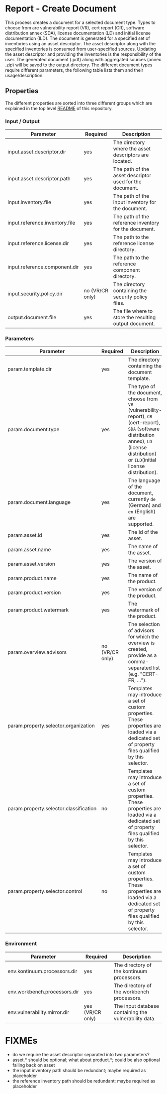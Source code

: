 # Report - Create Document

This process creates a document for a selected document type. 
Types to choose from are vulnerability report (VR), cert report (CR), software distribution annex (SDA), license documentation (LD) and initial license documentation (ILD).
The document is generated for a specified set of inventories using an asset descriptor. 
The asset descriptor along with the specified inventories is consumed from user-specified sources.
Updating the asset descriptor and providing the inventories is the responsibility of the user.
The generated document (.pdf) along with aggregated sources (annex .zip) will be saved to the output directory.
The different document types require different parameters, the following table lists them and their usage/description:

## Properties

The different properties are sorted into three different groups which are explained in the top level [README](../../README.md)
of this repository.

### Input / Output
| Parameter                      | Required        | Description                                             |
|--------------------------------|-----------------|---------------------------------------------------------|
| input.asset.descriptor.dir     | yes             | The directory where the asset descriptors are located.  |
| input.asset.descriptor.path    | yes             | The path of the asset descriptor used for the document. | 
| input.inventory.file           | yes             | The path of the input inventory for the document.       |
| input.reference.inventory.file | yes             | The path of the reference inventory for the document.   |
| input.reference.license.dir    | yes             | The path to the reference license directory.            |
| input.reference.component.dir  | yes             | The path to the reference component directory.          |
| input.security.policy.dir      | no (VR/CR only) | The directory containing the security policy files.     | 
| output.document.file           | yes             | The file where to store the resulting output document.  | 

### Parameters
| Parameter                              | Required        | Description                                                                                                                                                                                     |
|----------------------------------------|-----------------|-------------------------------------------------------------------------------------------------------------------------------------------------------------------------------------------------|
| param.template.dir                     | yes             | The directory containing the document template.                                                                                                                                                 |
| param.document.type                    | yes             | The type of the document, choose from `VR` (vulnerability-report), `CR` (cert-report), `SDA` (software distribution annex), `LD` (license distribution) or `ILD`(initial license distribution). | 
| param.document.language                | yes             | The language of the document, currently `de` (German) and `en` (English) are supported.                                                                                                         | 
| param.asset.id                         | yes             | The Id of the asset.                                                                                                                                                                            | 
| param.asset.name                       | yes             | The name of the asset.                                                                                                                                                                          | 
| param.asset.version                    | yes             | The version of the asset.                                                                                                                                                                       | 
| param.product.name                     | yes             | The name of the product.                                                                                                                                                                        | 
| param.product.version                  | yes             | The version of the product.                                                                                                                                                                     | 
| param.product.watermark                | yes             | The watermark of the product.                                                                                                                                                                   |
| param.overview.advisors                | no (VR/CR only) | The selection of advisors for which the overview is created, provide as a comma-separated list (e.g. "CERT-FR, ...").                                                                           |
| param.property.selector.organization   | yes             | Templates may introduce a set of custom properties. These properties are loaded via a dedicated set of property files qualified by this selector.                                               |
| param.property.selector.classification | no              | Templates may introduce a set of custom properties. These properties are loaded via a dedicated set of property files qualified by this selector.                                               |
| param.property.selector.control        | no              | Templates may introduce a set of custom properties. These properties are loaded via a dedicated set of property files qualified by this selector.                                               |

### Environment
| Parameter                    | Required           | Description                                           |
|------------------------------|--------------------|-------------------------------------------------------|
| env.kontinuum.processors.dir | yes                | The directory of the kontinuum processors.            | 
| env.workbench.processors.dir | yes                | The directory of the workbench processors.            | 
| env.vulnerability.mirror.dir | yes (VR/CR only)   | The input database containing the vulnerability data. |

# FIXMEs

* do we require the asset descriptor separated into two parameters?
* asset.* should be optional; what about product.*; could be also optional falling back on asset
* the input inventory path should be redundant; maybe required as placeholder
* the reference inventory path should be redundant; maybe required as placeholder

